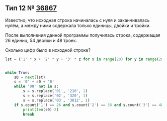 ## Тип 12 № [36867](https://inf-ege.sdamgia.ru/problem?id=36867)

Известно, что исходная строка начиналась с нуля и заканчивалась нулём, а между ними содержала только единицы, двойки и тройки.

После выполнения данной программы получилась строка, содержащая 26 единиц, 54 двойки и 48 троек. 

Сколько цифр было в исходной строке?


```python
lst = ('1' * x + '2' * y + '3' * z for x in range(20) for y in range(20) for z in range(20))


while True:
    s0 = next(lst)
    s = '0' + s0 + '0'
    while '00' not in s:
        s = s.replace('01', '210', 1)
        s = s.replace('02', '320', 1)
        s = s.replace('03', '3012', 1)
    if s.count('1') == 26 and s.count('2') == 56 and s.count('3') == 48:
        print(len(s0)-2)
        break
```